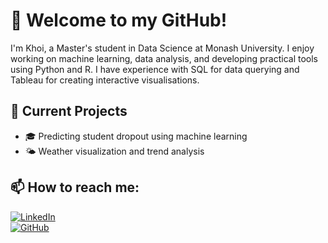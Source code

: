# 👋 Welcome to my GitHub!

I'm Khoi, a Master's student in Data Science at Monash University. I enjoy working on machine learning, data analysis, and developing practical tools using Python and R. I have experience with SQL for data querying and Tableau for creating interactive visualisations.

## 🔭 Current Projects
- 🎓 Predicting student dropout using machine learning  
- 🌤️ Weather visualization and trend analysis

## 📫 How to reach me:
[![LinkedIn](https://img.shields.io/badge/LinkedIn-blue?logo=linkedin&style=flat)](https://www.linkedin.com/in/khoi264)  
[![GitHub](https://img.shields.io/badge/GitHub-181717?logo=github&logoColor=white)](https://github.com/khoidt2604)


